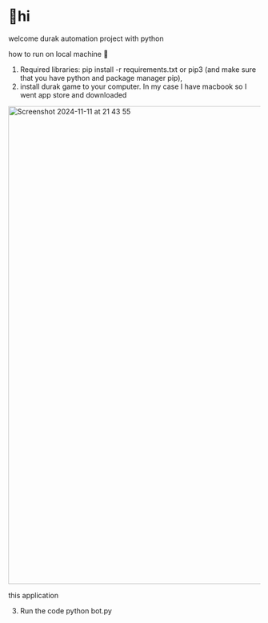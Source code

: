 # 👋hi

welcome durak automation project with python

how to run on local machine 👀

1. Required libraries: pip install -r requirements.txt or pip3 (and make sure that you have python and package manager pip), 
2. install durak game to your computer. In my case I have macbook so I went app store and downloaded
<img width="956" alt="Screenshot 2024-11-11 at 21 43 55" src="https://github.com/user-attachments/assets/c845caf7-31f3-4c2f-9dcc-7b5fe1afcb3e">

this 
application

3. Run the code
   python bot.py
